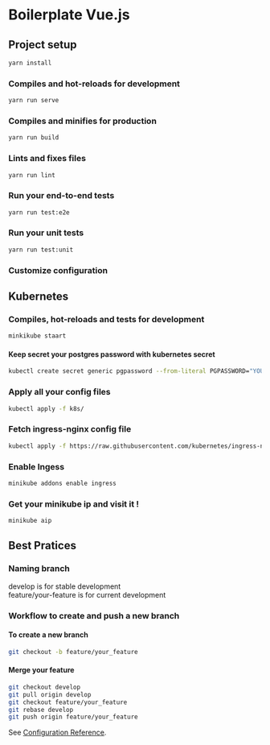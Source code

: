 # Boilerplate Vue.js

## Project setup

```bash
yarn install
```

### Compiles and hot-reloads for development

```bash
yarn run serve
```

### Compiles and minifies for production

```bash
yarn run build
```

### Lints and fixes files

```bash
yarn run lint
```

### Run your end-to-end tests

```bash
yarn run test:e2e
```

### Run your unit tests

```bash
yarn run test:unit
```

### Customize configuration

## Kubernetes

### Compiles, hot-reloads and tests for development

```bash
minkikube staart
```

#### Keep secret your postgres password with kubernetes secret

```bash
kubectl create secret generic pgpassword --from-literal PGPASSWORD="YOUR-PASSWORD"
```

### Apply all your config files

```bash
kubectl apply -f k8s/
```

### Fetch ingress-nginx config file

```bash
kubectl apply -f https://raw.githubusercontent.com/kubernetes/ingress-nginx/master/deploy/static/mandatory.yaml
```

### Enable Ingess

```bash
minikube addons enable ingress
```

### Get your minikube ip and visit it !

```bash
minikube aip
```

## Best Pratices

### Naming branch

develop is for stable development\
feature/your-feature is for current development

### Workflow to create and push a new branch

#### To create a new branch

```bash
git checkout -b feature/your_feature
```

#### Merge your feature

```bash
git checkout develop
git pull origin develop
git checkout feature/your_feature
git rebase develop
git push origin feature/your_feature
```

See [Configuration Reference](https://cli.vuejs.org/config/).
